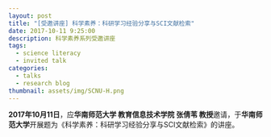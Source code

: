 ```yaml
---
layout: post
title: "[受邀讲座] 科学素养：科研学习经验分享与SCI文献检索"
date: 2017-10-11 9:25:00
description: 科学素养系列受邀讲座
tags:
  - science literacy
  - invited talk
categories:
  - talks
  - research blog
thumbnail: assets/img/SCNU-H.png
---
```


**2017年10月11日**，应**华南师范大学 教育信息技术学院 张倩苇 教授**邀请，于**华南师范大学**开展题为《科学素养：科研学习经验分享与SCI文献检索》的讲座。
